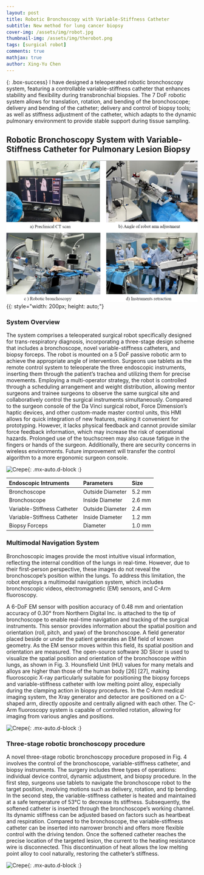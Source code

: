 ```yaml
---
layout: post
title: Robotic Bronchoscopy with Variable-Stiffness Catheter 
subtitle: New method for lung cancer biopsy
cover-img: /assets/img/robot.jpg
thumbnail-img: /assets/img/therobot.png
tags: [surgical robot]
comments: true
mathjax: true
author: Xing-Yu Chen 
---
```


{: .box-success} 
I have designed a teleoperated robotic bronchoscopy system, featuring a controllable variable-stiffness catheter that enhances stability and flexibility during transbronchial biopsies. The 7 DoF robotic system allows for translation, rotation, and bending of the bronchoscope; delivery and bending of the catheter; delivery and control of biopsy tools; as well as stiffness adjustment of the catheter, which adapts to the dynamic pulmonary environment to provide stable support during tissue sampling. 

## Robotic Bronchoscopy System with Variable-Stiffness Catheter for Pulmonary Lesion Biopsy



![Crepe](/assets/img/invivo.png){{: style="width: 200px; height: auto;"}

### System Overview

The system comprises a teleoperated surgical robot specifically designed for trans-respiratory diagnosis, incorporating a three-stage design scheme that includes a bronchoscope, novel variable-stiffness catheters, and biopsy forceps. The robot is mounted on a 5 DoF passive robotic arm to achieve the appropriate angle of intervention. Surgeons use tablets as the remote control system to teleoperate the three endoscopic instruments, inserting them through the patient’s trachea and utilizing them for precise movements. Employing a multi-operator strategy, the robot is controlled through a scheduling arrangement and weight distribution, allowing mentor surgeons and trainee surgeons to observe the same surgical site and collaboratively control the surgical instruments simultaneously. Compared to the surgeon
console of the Da Vinci surgical robot, Force Dimension’s haptic devices, and other custom-made master control units, this HMI allows for quick integration of new features, making it convenient for prototyping. However, it lacks physical feedback and cannot provide similar force feedback information, which may increase the risk of operational hazards. Prolonged use of the touchscreen may also cause fatigue in the fingers or hands
of the surgeon. Additionally, there are security concerns in wireless environments. Future improvement will transfer the control algorithm to a more ergonomic surgeon console.

![Crepe](https://chen-xing-yu.github.io/assets/img/therobot2.png){: .mx-auto.d-block :}




| Endoscopic Intruments | Parameters | Size   |
|:----------------------|:--- |:-------|
| Bronchoscope                  | Outside Diameter    | 5.2 mm |
| Bronchoscope                   | Inside Diameter | 2.6 mm |
| Variable-Stiffness Catheter                 | Outside Diameter  | 2.4 mm |
| Variable-Stiffness Catheter                   | Inside Diameter | 1.2 mm |
| Biopsy Forceps|Diameter|1.0 mm |




### Multimodal Navigation System
Bronchoscopic images provide the most intuitive visual
information, reflecting the internal condition of the lungs
in real-time. However, due to their first-person perspective,
these images do not reveal the bronchoscope’s position within
the lungs. To address this limitation, the robot employs a
multimodal navigation system, which includes bronchoscopic
videos, electromagnetic (EM) sensors, and C-Arm fluoroscopy.

A 6-DoF EM sensor with position accuracy of 0.48 mm
and orientation accuracy of 0.30° from Northern Digital Inc.
is attached to the tip of bronchoscope to enable real-time
navigation and tracking of the surgical instruments. This
sensor provides information about the spatial position and
orientation (roll, pitch, and yaw) of the bronchoscope. A field
generator placed beside or under the patient generates an EM
field of known geometry. As the EM sensor moves within this
field, its spatial position and orientation are measured. The
open-source software 3D Slicer is used to visualize the spatial
position and orientation of the bronchoscope within lungs, as
shown in Fig. 3.
Hounsfield Unit (HU) values for many metals and alloys
are higher than those of the human body [26] [27], making
fluoroscopic X-ray particularly suitable for positioning the
biopsy forceps and variable-stiffness catheter with low melting
point alloy, especially during the clamping action in biopsy
procedures. In the C-Arm medical imaging system, the Xray
generator and detector are positioned on a C-shaped arm,
directly opposite and centrally aligned with each other. The
C-Arm fluoroscopy system is capable of controlled rotation,
allowing for imaging from various angles and positions.

![Crepe](https://chen-xing-yu.github.io/assets/img/navi.png){: .mx-auto.d-block :}

### Three-stage robotic bronchoscopy procedure

A novel three-stage robotic bronchoscopy procedure proposed
in Fig. 4 involves the control of the bronchoscope,
variable-stiffness catheter, and biopsy instruments. The surgery
includes three types of operations: individual device control,
dynamic adjustment, and biopsy procedure. In the first step,
surgeons use tablets to navigate the bronchoscope robot to the
target position, involving motions such as delivery, rotation,
and tip bending. In the second step, the variable-stiffness
catheter is heated and maintained at a safe temperature of 53°C
to decrease its stiffness. Subsequently, the softened catheter
is inserted through the bronchoscope’s working channel. Its
dynamic stiffness can be adjusted based on factors such as
heartbeat and respiration. Compared to the bronchoscope,
the variable-stiffness catheter can be inserted into narrower
bronchi and offers more flexible control with the driving
tendon. Once the softened catheter reaches the precise location
of the targeted lesion, the current to the heating resistance wire
is disconnected. This discontinuation of heat allows the low
melting point alloy to cool naturally, restoring the catheter’s
stiffness.

![Crepe](https://chen-xing-yu.github.io/assets/img/pairing.png){: .mx-auto.d-block :}
